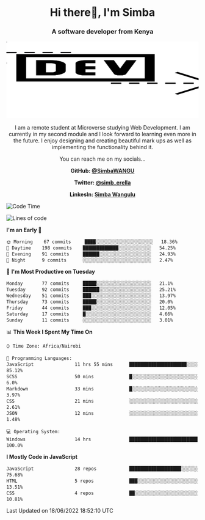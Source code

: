 
<h1 align="center"> Hi there👋, I'm Simba</h1>
<h3 align="center">A software developer from Kenya</h3>

<img src="/arrow-svgrepo-com.svg" margin="auto" width="100%" height="200px">


<p align="center">I am a remote student at Microverse studying Web Development. I am currently in my second module and I look forward to learning even more in the future. I enjoy designing and creating beautiful mark ups as well as implementing the functionality behind it.</p>

<p align="center">You can reach me on my socials... </p>

<div align="center">

__<p>  GitHub: [@SimbaWANGU](https://github.com/SimbaWANGU)__  </p>
__<p> Twitter: [@simb_erella](https://twitter.com/simb_erella)__ </p>
__<p> LinkesIn: [Simba Wangulu](https://www.linkedin.com/in/simba-wangulu/)__ </p>

</div>

<!--START_SECTION:waka-->
![Code Time](http://img.shields.io/badge/Code%20Time-125%20hrs%205%20mins-blue)

![Lines of code](https://img.shields.io/badge/From%20Hello%20World%20I%27ve%20Written-626%20Thousand%20lines%20of%20code-blue)

**I'm an Early 🐤** 

```text
🌞 Morning    67 commits     ████░░░░░░░░░░░░░░░░░░░░░   18.36% 
🌆 Daytime    198 commits    █████████████░░░░░░░░░░░░   54.25% 
🌃 Evening    91 commits     ██████░░░░░░░░░░░░░░░░░░░   24.93% 
🌙 Night      9 commits      ░░░░░░░░░░░░░░░░░░░░░░░░░   2.47%

```
📅 **I'm Most Productive on Tuesday** 

```text
Monday       77 commits     █████░░░░░░░░░░░░░░░░░░░░   21.1% 
Tuesday      92 commits     ██████░░░░░░░░░░░░░░░░░░░   25.21% 
Wednesday    51 commits     ███░░░░░░░░░░░░░░░░░░░░░░   13.97% 
Thursday     73 commits     █████░░░░░░░░░░░░░░░░░░░░   20.0% 
Friday       44 commits     ███░░░░░░░░░░░░░░░░░░░░░░   12.05% 
Saturday     17 commits     █░░░░░░░░░░░░░░░░░░░░░░░░   4.66% 
Sunday       11 commits     ░░░░░░░░░░░░░░░░░░░░░░░░░   3.01%

```


📊 **This Week I Spent My Time On** 

```text
⌚︎ Time Zone: Africa/Nairobi

💬 Programming Languages: 
JavaScript               11 hrs 55 mins      █████████████████████░░░░   85.12% 
SCSS                     50 mins             █░░░░░░░░░░░░░░░░░░░░░░░░   6.0% 
Markdown                 33 mins             █░░░░░░░░░░░░░░░░░░░░░░░░   3.97% 
CSS                      21 mins             ░░░░░░░░░░░░░░░░░░░░░░░░░   2.61% 
JSON                     12 mins             ░░░░░░░░░░░░░░░░░░░░░░░░░   1.48%

💻 Operating System: 
Windows                  14 hrs              █████████████████████████   100.0%

```

**I Mostly Code in JavaScript** 

```text
JavaScript               28 repos            ███████████████████░░░░░░   75.68% 
HTML                     5 repos             ███░░░░░░░░░░░░░░░░░░░░░░   13.51% 
CSS                      4 repos             ██░░░░░░░░░░░░░░░░░░░░░░░   10.81%

```



 Last Updated on 18/06/2022 18:52:10 UTC
<!--END_SECTION:waka-->

<!--
**SimbaWANGU/SimbaWANGU** is a ✨ _special_ ✨ repository because its `README.md` (this file) appears on your GitHub profile.

Here are some ideas to get you started:

- 🔭 I’m currently working on ...
- 🌱 I’m currently learning ...
- 👯 I’m looking to collaborate on ...
- 🤔 I’m looking for help with ...
- 💬 Ask me about ...
- 📫 How to reach me: ...
- 😄 Pronouns: ...
- ⚡ Fun fact: ...
-->
